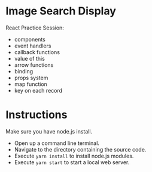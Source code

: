 # Image Search Display

React Practice Session:

- components
- event handlers
- callback functions
- value of this
- arrow functions
- binding
- props system
- map function
- key on each record

# Instructions

Make sure you have node.js install.

- Open up a command line terminal.
- Navigate to the directory containing the source code.
- Execute `yarn install` to install node.js modules.
- Execute `yarn start` to start a local web server.
